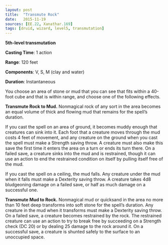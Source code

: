 ```yaml
---
layout: post
title:  "Transmute Rock"
date:   2015-11-19
sources: [EE.22, Xanathar.169]
tags: [druid, wizard, level5, transmutation]
---
```


**5th-level transmutation**

**Casting Time**: 1 action

**Range**: 120 feet

**Components**: V, S, M (clay and water)

**Duration**: Instantaneous

You choose an area of stone or mud that you can see that fits within a 40-foot cube and that is within range, and choose one of the following effects.

**Transmute Rock to Mud.** Nonmagical rock of any sort in the area becomes an equal volume of thick and flowing mud that remains for the spell’s duration.

If you cast the spell on an area of ground, it becomes muddy enough that creatures can sink into it. Each foot that a creature moves through the mud costs 4 feet of movement, and any creature on the ground when you cast the spell must make a Strength saving throw. A creature must also make this save the first time it enters the area on a turn or ends its turn there. On a failed save, a creature sinks into the mud and is restrained, though it can use an action to end the restrained condition on itself by pulling itself free of the mud. 

If you cast the spell on a ceiling, the mud falls. Any creature under the mud when it falls must make a Dexterity saving throw. A creature takes 4d8 bludgeoning damage on a failed save, or half as much damage on a successful one.

**Transmute Mud to Rock.** Nonmagical mud or quicksand in the area no more than 10 feet deep transforms into soft stone for the spell’s duration. Any creature in the mud when it transforms must make a Dexterity saving throw. On a failed save, a creature becomes restrained by the rock. The restrained creature can use an action to try to break free by succeeding on a Strength check (DC 20) or by dealing 25 damage to the rock around it. On a successful save, a creature is shunted safely to the surface to an unoccupied space.

